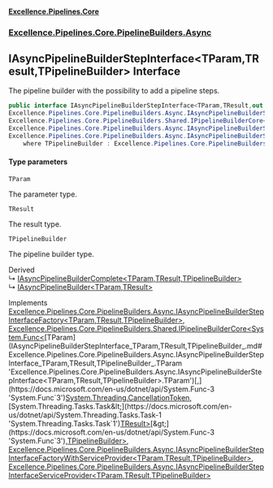 #### [Excellence.Pipelines.Core](Excellence.Pipelines.md 'Excellence.Pipelines')
### [Excellence.Pipelines.Core.PipelineBuilders.Async](Excellence.Pipelines.md#Excellence.Pipelines.Core.PipelineBuilders.Async 'Excellence.Pipelines.Core.PipelineBuilders.Async')

## IAsyncPipelineBuilderStepInterface<TParam,TResult,TPipelineBuilder> Interface

The pipeline builder with the possibility to add a pipeline steps.

```csharp
public interface IAsyncPipelineBuilderStepInterface<TParam,TResult,out TPipelineBuilder> :
Excellence.Pipelines.Core.PipelineBuilders.Async.IAsyncPipelineBuilderStepInterfaceFactory<TParam, TResult, TPipelineBuilder>,
Excellence.Pipelines.Core.PipelineBuilders.Shared.IPipelineBuilderCore<System.Func<TParam, System.Threading.CancellationToken, System.Threading.Tasks.Task<TResult>>, TPipelineBuilder>,
Excellence.Pipelines.Core.PipelineBuilders.Async.IAsyncPipelineBuilderStepInterfaceFactoryWithServiceProvider<TParam, TResult, TPipelineBuilder>,
Excellence.Pipelines.Core.PipelineBuilders.Async.IAsyncPipelineBuilderStepInterfaceServiceProvider<TParam, TResult, TPipelineBuilder>
    where TPipelineBuilder : Excellence.Pipelines.Core.PipelineBuilders.Async.IAsyncPipelineBuilderStepInterface<TParam, TResult, TPipelineBuilder>
```
#### Type parameters

<a name='Excellence.Pipelines.Core.PipelineBuilders.Async.IAsyncPipelineBuilderStepInterface_TParam,TResult,TPipelineBuilder_.TParam'></a>

`TParam`

The parameter type.

<a name='Excellence.Pipelines.Core.PipelineBuilders.Async.IAsyncPipelineBuilderStepInterface_TParam,TResult,TPipelineBuilder_.TResult'></a>

`TResult`

The result type.

<a name='Excellence.Pipelines.Core.PipelineBuilders.Async.IAsyncPipelineBuilderStepInterface_TParam,TResult,TPipelineBuilder_.TPipelineBuilder'></a>

`TPipelineBuilder`

The pipeline builder type.

Derived  
&#8627; [IAsyncPipelineBuilderComplete&lt;TParam,TResult,TPipelineBuilder&gt;](IAsyncPipelineBuilderComplete_TParam,TResult,TPipelineBuilder_.md 'Excellence.Pipelines.Core.PipelineBuilders.Async.IAsyncPipelineBuilderComplete<TParam,TResult,TPipelineBuilder>')  
&#8627; [IAsyncPipelineBuilder&lt;TParam,TResult&gt;](IAsyncPipelineBuilder_TParam,TResult_.md 'Excellence.Pipelines.Core.PipelineBuilders.IAsyncPipelineBuilder<TParam,TResult>')

Implements [Excellence.Pipelines.Core.PipelineBuilders.Async.IAsyncPipelineBuilderStepInterfaceFactory&lt;](IAsyncPipelineBuilderStepInterfaceFactory_TParam,TResult,TPipelineBuilder_.md 'Excellence.Pipelines.Core.PipelineBuilders.Async.IAsyncPipelineBuilderStepInterfaceFactory<TParam,TResult,TPipelineBuilder>')[TParam](IAsyncPipelineBuilderStepInterface_TParam,TResult,TPipelineBuilder_.md#Excellence.Pipelines.Core.PipelineBuilders.Async.IAsyncPipelineBuilderStepInterface_TParam,TResult,TPipelineBuilder_.TParam 'Excellence.Pipelines.Core.PipelineBuilders.Async.IAsyncPipelineBuilderStepInterface<TParam,TResult,TPipelineBuilder>.TParam')[,](IAsyncPipelineBuilderStepInterfaceFactory_TParam,TResult,TPipelineBuilder_.md 'Excellence.Pipelines.Core.PipelineBuilders.Async.IAsyncPipelineBuilderStepInterfaceFactory<TParam,TResult,TPipelineBuilder>')[TResult](IAsyncPipelineBuilderStepInterface_TParam,TResult,TPipelineBuilder_.md#Excellence.Pipelines.Core.PipelineBuilders.Async.IAsyncPipelineBuilderStepInterface_TParam,TResult,TPipelineBuilder_.TResult 'Excellence.Pipelines.Core.PipelineBuilders.Async.IAsyncPipelineBuilderStepInterface<TParam,TResult,TPipelineBuilder>.TResult')[,](IAsyncPipelineBuilderStepInterfaceFactory_TParam,TResult,TPipelineBuilder_.md 'Excellence.Pipelines.Core.PipelineBuilders.Async.IAsyncPipelineBuilderStepInterfaceFactory<TParam,TResult,TPipelineBuilder>')[TPipelineBuilder](IAsyncPipelineBuilderStepInterface_TParam,TResult,TPipelineBuilder_.md#Excellence.Pipelines.Core.PipelineBuilders.Async.IAsyncPipelineBuilderStepInterface_TParam,TResult,TPipelineBuilder_.TPipelineBuilder 'Excellence.Pipelines.Core.PipelineBuilders.Async.IAsyncPipelineBuilderStepInterface<TParam,TResult,TPipelineBuilder>.TPipelineBuilder')[&gt;](IAsyncPipelineBuilderStepInterfaceFactory_TParam,TResult,TPipelineBuilder_.md 'Excellence.Pipelines.Core.PipelineBuilders.Async.IAsyncPipelineBuilderStepInterfaceFactory<TParam,TResult,TPipelineBuilder>'), [Excellence.Pipelines.Core.PipelineBuilders.Shared.IPipelineBuilderCore&lt;](IPipelineBuilderCore_TPipelineDelegate,TPipelineBuilder_.md 'Excellence.Pipelines.Core.PipelineBuilders.Shared.IPipelineBuilderCore<TPipelineDelegate,TPipelineBuilder>')[System.Func&lt;](https://docs.microsoft.com/en-us/dotnet/api/System.Func-3 'System.Func`3')[TParam](IAsyncPipelineBuilderStepInterface_TParam,TResult,TPipelineBuilder_.md#Excellence.Pipelines.Core.PipelineBuilders.Async.IAsyncPipelineBuilderStepInterface_TParam,TResult,TPipelineBuilder_.TParam 'Excellence.Pipelines.Core.PipelineBuilders.Async.IAsyncPipelineBuilderStepInterface<TParam,TResult,TPipelineBuilder>.TParam')[,](https://docs.microsoft.com/en-us/dotnet/api/System.Func-3 'System.Func`3')[System.Threading.CancellationToken](https://docs.microsoft.com/en-us/dotnet/api/System.Threading.CancellationToken 'System.Threading.CancellationToken')[,](https://docs.microsoft.com/en-us/dotnet/api/System.Func-3 'System.Func`3')[System.Threading.Tasks.Task&lt;](https://docs.microsoft.com/en-us/dotnet/api/System.Threading.Tasks.Task-1 'System.Threading.Tasks.Task`1')[TResult](IAsyncPipelineBuilderStepInterface_TParam,TResult,TPipelineBuilder_.md#Excellence.Pipelines.Core.PipelineBuilders.Async.IAsyncPipelineBuilderStepInterface_TParam,TResult,TPipelineBuilder_.TResult 'Excellence.Pipelines.Core.PipelineBuilders.Async.IAsyncPipelineBuilderStepInterface<TParam,TResult,TPipelineBuilder>.TResult')[&gt;](https://docs.microsoft.com/en-us/dotnet/api/System.Threading.Tasks.Task-1 'System.Threading.Tasks.Task`1')[&gt;](https://docs.microsoft.com/en-us/dotnet/api/System.Func-3 'System.Func`3')[,](IPipelineBuilderCore_TPipelineDelegate,TPipelineBuilder_.md 'Excellence.Pipelines.Core.PipelineBuilders.Shared.IPipelineBuilderCore<TPipelineDelegate,TPipelineBuilder>')[TPipelineBuilder](IAsyncPipelineBuilderStepInterface_TParam,TResult,TPipelineBuilder_.md#Excellence.Pipelines.Core.PipelineBuilders.Async.IAsyncPipelineBuilderStepInterface_TParam,TResult,TPipelineBuilder_.TPipelineBuilder 'Excellence.Pipelines.Core.PipelineBuilders.Async.IAsyncPipelineBuilderStepInterface<TParam,TResult,TPipelineBuilder>.TPipelineBuilder')[&gt;](IPipelineBuilderCore_TPipelineDelegate,TPipelineBuilder_.md 'Excellence.Pipelines.Core.PipelineBuilders.Shared.IPipelineBuilderCore<TPipelineDelegate,TPipelineBuilder>'), [Excellence.Pipelines.Core.PipelineBuilders.Async.IAsyncPipelineBuilderStepInterfaceFactoryWithServiceProvider&lt;](IAsyncPipelineBuilderStepInterfaceFactoryWithServiceProvider_TParam,TResult,TPipelineBuilder_.md 'Excellence.Pipelines.Core.PipelineBuilders.Async.IAsyncPipelineBuilderStepInterfaceFactoryWithServiceProvider<TParam,TResult,TPipelineBuilder>')[TParam](IAsyncPipelineBuilderStepInterface_TParam,TResult,TPipelineBuilder_.md#Excellence.Pipelines.Core.PipelineBuilders.Async.IAsyncPipelineBuilderStepInterface_TParam,TResult,TPipelineBuilder_.TParam 'Excellence.Pipelines.Core.PipelineBuilders.Async.IAsyncPipelineBuilderStepInterface<TParam,TResult,TPipelineBuilder>.TParam')[,](IAsyncPipelineBuilderStepInterfaceFactoryWithServiceProvider_TParam,TResult,TPipelineBuilder_.md 'Excellence.Pipelines.Core.PipelineBuilders.Async.IAsyncPipelineBuilderStepInterfaceFactoryWithServiceProvider<TParam,TResult,TPipelineBuilder>')[TResult](IAsyncPipelineBuilderStepInterface_TParam,TResult,TPipelineBuilder_.md#Excellence.Pipelines.Core.PipelineBuilders.Async.IAsyncPipelineBuilderStepInterface_TParam,TResult,TPipelineBuilder_.TResult 'Excellence.Pipelines.Core.PipelineBuilders.Async.IAsyncPipelineBuilderStepInterface<TParam,TResult,TPipelineBuilder>.TResult')[,](IAsyncPipelineBuilderStepInterfaceFactoryWithServiceProvider_TParam,TResult,TPipelineBuilder_.md 'Excellence.Pipelines.Core.PipelineBuilders.Async.IAsyncPipelineBuilderStepInterfaceFactoryWithServiceProvider<TParam,TResult,TPipelineBuilder>')[TPipelineBuilder](IAsyncPipelineBuilderStepInterface_TParam,TResult,TPipelineBuilder_.md#Excellence.Pipelines.Core.PipelineBuilders.Async.IAsyncPipelineBuilderStepInterface_TParam,TResult,TPipelineBuilder_.TPipelineBuilder 'Excellence.Pipelines.Core.PipelineBuilders.Async.IAsyncPipelineBuilderStepInterface<TParam,TResult,TPipelineBuilder>.TPipelineBuilder')[&gt;](IAsyncPipelineBuilderStepInterfaceFactoryWithServiceProvider_TParam,TResult,TPipelineBuilder_.md 'Excellence.Pipelines.Core.PipelineBuilders.Async.IAsyncPipelineBuilderStepInterfaceFactoryWithServiceProvider<TParam,TResult,TPipelineBuilder>'), [Excellence.Pipelines.Core.PipelineBuilders.Async.IAsyncPipelineBuilderStepInterfaceServiceProvider&lt;](IAsyncPipelineBuilderStepInterfaceServiceProvider_TParam,TResult,TPipelineBuilder_.md 'Excellence.Pipelines.Core.PipelineBuilders.Async.IAsyncPipelineBuilderStepInterfaceServiceProvider<TParam,TResult,TPipelineBuilder>')[TParam](IAsyncPipelineBuilderStepInterface_TParam,TResult,TPipelineBuilder_.md#Excellence.Pipelines.Core.PipelineBuilders.Async.IAsyncPipelineBuilderStepInterface_TParam,TResult,TPipelineBuilder_.TParam 'Excellence.Pipelines.Core.PipelineBuilders.Async.IAsyncPipelineBuilderStepInterface<TParam,TResult,TPipelineBuilder>.TParam')[,](IAsyncPipelineBuilderStepInterfaceServiceProvider_TParam,TResult,TPipelineBuilder_.md 'Excellence.Pipelines.Core.PipelineBuilders.Async.IAsyncPipelineBuilderStepInterfaceServiceProvider<TParam,TResult,TPipelineBuilder>')[TResult](IAsyncPipelineBuilderStepInterface_TParam,TResult,TPipelineBuilder_.md#Excellence.Pipelines.Core.PipelineBuilders.Async.IAsyncPipelineBuilderStepInterface_TParam,TResult,TPipelineBuilder_.TResult 'Excellence.Pipelines.Core.PipelineBuilders.Async.IAsyncPipelineBuilderStepInterface<TParam,TResult,TPipelineBuilder>.TResult')[,](IAsyncPipelineBuilderStepInterfaceServiceProvider_TParam,TResult,TPipelineBuilder_.md 'Excellence.Pipelines.Core.PipelineBuilders.Async.IAsyncPipelineBuilderStepInterfaceServiceProvider<TParam,TResult,TPipelineBuilder>')[TPipelineBuilder](IAsyncPipelineBuilderStepInterface_TParam,TResult,TPipelineBuilder_.md#Excellence.Pipelines.Core.PipelineBuilders.Async.IAsyncPipelineBuilderStepInterface_TParam,TResult,TPipelineBuilder_.TPipelineBuilder 'Excellence.Pipelines.Core.PipelineBuilders.Async.IAsyncPipelineBuilderStepInterface<TParam,TResult,TPipelineBuilder>.TPipelineBuilder')[&gt;](IAsyncPipelineBuilderStepInterfaceServiceProvider_TParam,TResult,TPipelineBuilder_.md 'Excellence.Pipelines.Core.PipelineBuilders.Async.IAsyncPipelineBuilderStepInterfaceServiceProvider<TParam,TResult,TPipelineBuilder>')